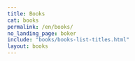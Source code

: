 ```yaml
---
title: Books
cat: books
permalink: /en/books/
no_landing_page: boker
include: "books/books-list-titles.html"
layout: books
---
```

